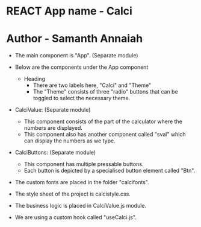# REACT App name - Calci

# Author - Samanth Annaiah

- The main component is "App". (Separate module)
- Below are the components under the App component

  - Heading
    - There are two labels here, "Calci" and "Theme"
    - The "Theme" consists of three "radio" buttons that can be toggled to select the necessary theme.

- CalciValue: (Separate module)

  - This component consists of the part of the calculator where the numbers are displayed.
  - This component also has another component called "sval" which can display the numbers as we type.

- CalciButtons: (Separate module)

  - This component has multiple pressable buttons.
  - Each button is depicted by a specialised button element called "Btn".

- The custom fonts are placed in the folder "calcifonts".
- The style sheet of the project is calcistyle.css.
- The business logic is placed in CalciValue.js module.
- We are using a custom hook called "useCalci.js".
